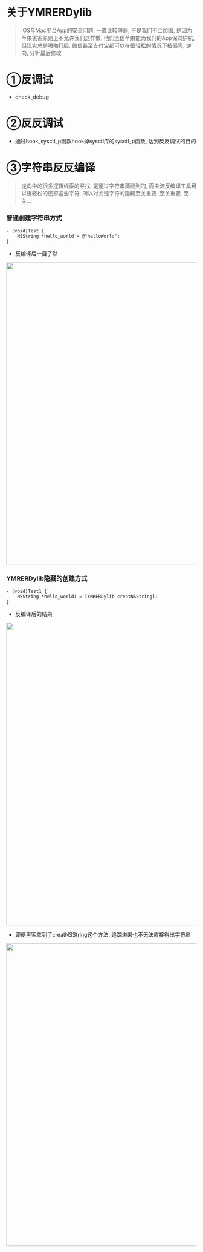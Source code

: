 
# 关于YMRERDylib
> iOS与Mac平台App的安全问题, 一直比较薄弱, 不是我们不会加固, 是因为苹果爸爸原则上不允许我们这样做, 他们坚信苹果能为我们的App保驾护航, 但现实总是啪啪打脸, 微信甚至支付宝都可以在很轻松的情况下被砸壳, 逆向, 分析最后修改
     
# ①反调试 
- check_debug

# ②反反调试
- 通过hook_sysctl_p函数hook掉sysctl库的sysctl_p函数, 达到反反调试的目的

# ③字符串反反编译 
> 逆向中的很多逻辑线索的寻找, 是通过字符串猜测到的, 而主流反编译工具可以很轻松的还原这些字符. 所以对关键字符的隐藏至关重要. 至关重要. 至关...
### 普通创建字符串方式
```
- (void)Test {
    NSString *hello_world = @"helloWorld";
}

```
- 反编译后一目了然
<p align="center">
<img src="https://github.com/MustangYM/YMRERDylib/blob/master/YMRERDylib/YMRERDylib/pics/WX20190703-180315.png" width="800px"/>
</p>

### YMRERDylib隐藏的创建方式
```
- (void)Test1 {
    NSString *hello_world1 = [YMRERDylib creatNSString];
}

```
- 反编译后的结果
<p align="center">
<img src="https://github.com/MustangYM/YMRERDylib/blob/master/YMRERDylib/YMRERDylib/pics/WX20190703-180558.png" width="800px"/>
</p>

- 即便黑客拿到了creatNSString这个方法, 追踪进来也不无法直接得出字符串
<p align="center">
<img src="https://github.com/MustangYM/YMRERDylib/blob/master/YMRERDylib/YMRERDylib/pics/WX20190703-180646.png" width="800px"/>
</p>
